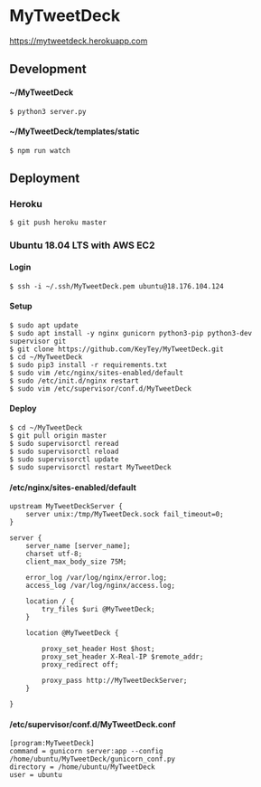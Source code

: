 # MyTweetDeck

https://mytweetdeck.herokuapp.com

## Development

#### ~/MyTweetDeck

```shell
$ python3 server.py
```

#### ~/MyTweetDeck/templates/static

```shell
$ npm run watch
```

## Deployment

### Heroku

```shell
$ git push heroku master
```

### Ubuntu 18.04 LTS with AWS EC2

#### Login

```shell
$ ssh -i ~/.ssh/MyTweetDeck.pem ubuntu@18.176.104.124
```

#### Setup

```shell
$ sudo apt update
$ sudo apt install -y nginx gunicorn python3-pip python3-dev supervisor git
$ git clone https://github.com/KeyTey/MyTweetDeck.git
$ cd ~/MyTweetDeck
$ sudo pip3 install -r requirements.txt
$ sudo vim /etc/nginx/sites-enabled/default
$ sudo /etc/init.d/nginx restart
$ sudo vim /etc/supervisor/conf.d/MyTweetDeck
```

#### Deploy

```shell
$ cd ~/MyTweetDeck
$ git pull origin master
$ sudo supervisorctl reread
$ sudo supervisorctl reload
$ sudo supervisorctl update
$ sudo supervisorctl restart MyTweetDeck
```

#### /etc/nginx/sites-enabled/default

```
upstream MyTweetDeckServer {
    server unix:/tmp/MyTweetDeck.sock fail_timeout=0;
}

server {
    server_name [server_name];
    charset utf-8;
    client_max_body_size 75M;

    error_log /var/log/nginx/error.log;
    access_log /var/log/nginx/access.log;

    location / {
        try_files $uri @MyTweetDeck;
    }

    location @MyTweetDeck {

        proxy_set_header Host $host;
        proxy_set_header X-Real-IP $remote_addr;
        proxy_redirect off;

        proxy_pass http://MyTweetDeckServer;
    }

}
```

#### /etc/supervisor/conf.d/MyTweetDeck.conf

```
[program:MyTweetDeck]
command = gunicorn server:app --config /home/ubuntu/MyTweetDeck/gunicorn_conf.py
directory = /home/ubuntu/MyTweetDeck
user = ubuntu
```
